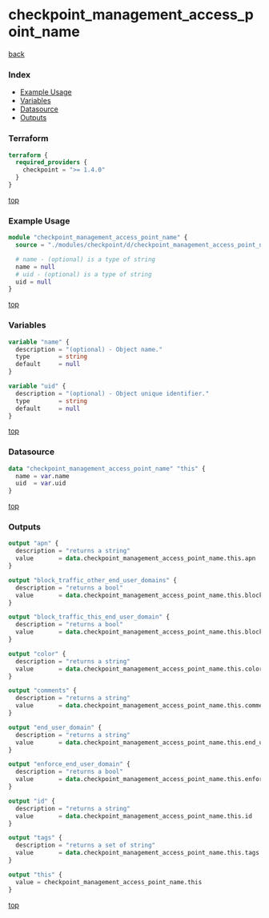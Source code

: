 # checkpoint_management_access_point_name

[back](../checkpoint.md)

### Index

- [Example Usage](#example-usage)
- [Variables](#variables)
- [Datasource](#datasource)
- [Outputs](#outputs)

### Terraform

```terraform
terraform {
  required_providers {
    checkpoint = ">= 1.4.0"
  }
}
```

[top](#index)

### Example Usage

```terraform
module "checkpoint_management_access_point_name" {
  source = "./modules/checkpoint/d/checkpoint_management_access_point_name"

  # name - (optional) is a type of string
  name = null
  # uid - (optional) is a type of string
  uid = null
}
```

[top](#index)

### Variables

```terraform
variable "name" {
  description = "(optional) - Object name."
  type        = string
  default     = null
}

variable "uid" {
  description = "(optional) - Object unique identifier."
  type        = string
  default     = null
}
```

[top](#index)

### Datasource

```terraform
data "checkpoint_management_access_point_name" "this" {
  name = var.name
  uid  = var.uid
}
```

[top](#index)

### Outputs

```terraform
output "apn" {
  description = "returns a string"
  value       = data.checkpoint_management_access_point_name.this.apn
}

output "block_traffic_other_end_user_domains" {
  description = "returns a bool"
  value       = data.checkpoint_management_access_point_name.this.block_traffic_other_end_user_domains
}

output "block_traffic_this_end_user_domain" {
  description = "returns a bool"
  value       = data.checkpoint_management_access_point_name.this.block_traffic_this_end_user_domain
}

output "color" {
  description = "returns a string"
  value       = data.checkpoint_management_access_point_name.this.color
}

output "comments" {
  description = "returns a string"
  value       = data.checkpoint_management_access_point_name.this.comments
}

output "end_user_domain" {
  description = "returns a string"
  value       = data.checkpoint_management_access_point_name.this.end_user_domain
}

output "enforce_end_user_domain" {
  description = "returns a bool"
  value       = data.checkpoint_management_access_point_name.this.enforce_end_user_domain
}

output "id" {
  description = "returns a string"
  value       = data.checkpoint_management_access_point_name.this.id
}

output "tags" {
  description = "returns a set of string"
  value       = data.checkpoint_management_access_point_name.this.tags
}

output "this" {
  value = checkpoint_management_access_point_name.this
}
```

[top](#index)